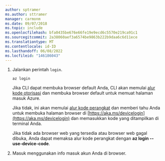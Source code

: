```yaml
---
author: sptramer
ms.author: sttramer
manager: carmonm
ms.date: 09/07/2018
ms.topic: include
ms.openlocfilehash: bfa0435be676e66fe19e9ecd6c5570e219ca91c1
ms.sourcegitcommit: 2a38060aef3a6574be9863b222b9daa6c6d11ece
ms.translationtype: MT
ms.contentlocale: id-ID
ms.lasthandoff: 06/08/2022
ms.locfileid: "146186043"
---
```

1. Jalankan perintah `login`.

    ```azurecli-interactive
    az login
    ```

    Jika CLI dapat membuka browser default Anda, CLI akan memulai [alur kode otorisasi](/azure/active-directory/develop/v2-oauth2-auth-code-flow) dan membuka browser default untuk memuat halaman masuk Azure.

    Jika tidak, ini akan memulai [alur kode perangkat](/azure/active-directory/develop/v2-oauth2-device-code) dan memberi tahu Anda untuk membuka halaman browser di [https://aka.ms/devicelogin](https://aka.ms/devicelogin) dan memasukkan kode yang ditampilkan di terminal Anda.

    Jika tidak ada browser web yang tersedia atau browser web gagal dibuka, Anda dapat memaksa alur kode perangkat dengan **az login --use-device-code**.

2. Masuk menggunakan info masuk akun Anda di browser.
